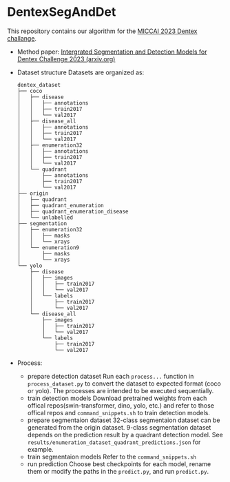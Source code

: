 # DentexSegAndDet

This repository contains our algorithm for the [MICCAI  2023 Dentex challange](https://dentex.grand-challenge.org/).

+ Method paper: [ Intergrated Segmentation and Detection Models for Dentex Challenge 2023 (arxiv.org)](https://arxiv.org/abs/2308.14161)
+ Dataset structure
  Datasets are organized as:

  ```
  dentex_dataset
  ├── coco
  │   ├── disease
  │   │   ├── annotations
  │   │   ├── train2017
  │   │   └── val2017
  │   ├── disease_all
  │   │   ├── annotations
  │   │   ├── train2017
  │   │   └── val2017
  │   ├── enumeration32
  │   │   ├── annotations
  │   │   ├── train2017
  │   │   └── val2017
  │   └── quadrant
  │       ├── annotations
  │       ├── train2017
  │       └── val2017
  ├── origin
  │   ├── quadrant
  │   ├── quadrant_enumeration
  │   ├── quadrant_enumeration_disease
  │   └── unlabelled
  ├── segmentation
  │   ├── enumeration32
  │   │   ├── masks
  │   │   └── xrays
  │   └── enumeration9
  │       ├── masks
  │       └── xrays
  └── yolo
      ├── disease
      │   ├── images
      │   │   ├── train2017
      │   │   └── val2017
      │   └── labels
      │       ├── train2017
      │       └── val2017
      └── disease_all
          ├── images
          │   ├── train2017
          │   └── val2017
          └── labels
              ├── train2017
              └── val2017
  ```
+ Process:

  + prepare detection dataset
    Run each `process...` function in `process_dataset.py` to convert the dataset to expected format (coco or yolo). The processes are intended to be executed sequentially.
  + train detection models
    Download pretrained weights from each offical repos(swin-transformer, dino, yolo, etc.) and refer to those offical repos and `command_snippets.sh` to train detection models.
  + prepare segmentaion dataset
    32-class segmentaion dataset can be generated from the origin dataset. 9-class segmentation dataset depends on the prediction result by a quadrant detection model. See `results/enumeration_dataset_quadrant_predictions.json` for example.
  + train segmentaion models
    Refer to the `command_snippets.sh`
  + run prediction
    Choose best checkpoints for each model, rename them or modify the paths in the `predict.py`, and run `predict.py`.
